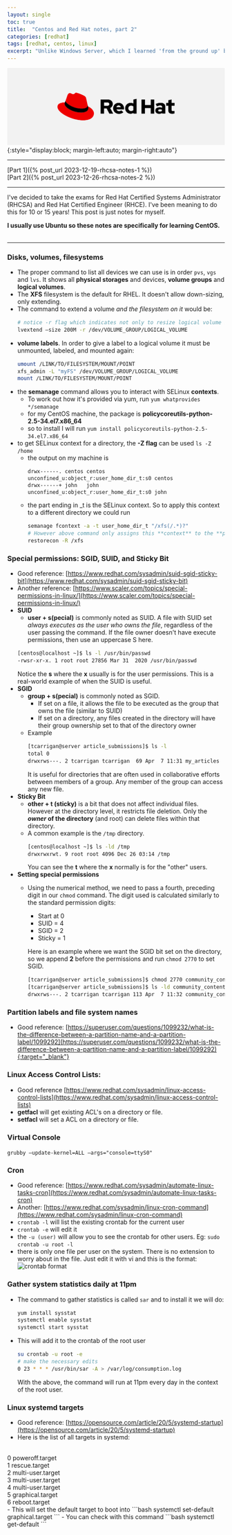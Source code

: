 ```yaml
---
layout: single
toc: true
title:  "Centos and Red Hat notes, part 2"
categories: [redhat]
tags: [redhat, centos, linux]
excerpt: "Unlike Windows Server, which I learned 'from the ground up' by reading textbooks, I've just sort of learned Linux on the job over the years. Now I'm going back to learn the basics: history, fundamentals, and things I've always glossed over." #this is a custom variable meant for a short description to be displayed on home page
---
```

![Red Hat logo](/assets/red-hat-logo.svg){:style="display:block; margin-left:auto; margin-right:auto"} 
<hr />
[Part 1]({% post_url 2023-12-19-rhcsa-notes-1 %})<br/>
[Part 2]({% post_url 2023-12-26-rhcsa-notes-2 %})<br/>
<hr />
<!-- begin_excerpt -->
I've decided to take the exams for Red Hat Certified Systems Administrator (RHCSA) and Red Hat Certified Engineer (RHCE). I've been meaning to do this for 10 or 15 years! This post is just notes for myself. 

<!-- end_excerpt -->
**I usually use Ubuntu so these notes are specifically for learning CentOS.**
<br/><br/>
<hr />

### Disks, volumes, filesystems
- The proper command to list all devices we can use is in order ```pvs```, ```vgs``` and ```lvs```. It shows all **physical storages** and devices, **volume groups** and **logical volumes**.
- The **XFS** filesystem is the default for RHEL. It doesn't allow down-sizing, only extending.
- The command to extend a volume *and the filesystem on it* would be:
  ````bash
  # notice -r flag which indicates not only to resize logical volume but also filesystem on it
  lvextend –size 200M -r /dev/VOLUME_GROUP/LOGICAL_VOLUME
  ````
- **volume labels**. In order to give a label to a logical volume it must be unmounted, labeled, and mounted again:
  ````bash
  umount /LINK/TO/FILESYSTEM/MOUNT/POINT
  xfs_admin -L "myFS" /dev/VOLUME_GROUP/LOGICAL_VOLUME
  mount /LINK/TO/FILESYSTEM/MOUNT/POINT
  ````
- the **semanage** command allows you to interact with SELinux **contexts**. 
  - To work out how it's provided via yum, run ```yum whatprovides */semanage```
  - for my CentOS machine, the package is **policycoreutils-python-2.5-34.el7.x86_64**
  - so to install I will run ```yum install policycoreutils-python-2.5-34.el7.x86_64```
- to get SELinux context for a directory, the **-Z flag** can be used
  ```ls -Z /home```
  - the output on my machine is
    ```[centos@localhost ~]$ ls -Z /home
    drwx------. centos centos unconfined_u:object_r:user_home_dir_t:s0 centos
    drwx------+ john   john   unconfined_u:object_r:user_home_dir_t:s0 john
    ```
  - the part ending in _t is the SELinux context. So to apply this context to a different directory we could run
    ````bash
    semanage fcontext -a -t user_home_dir_t "/xfs(/.*)?"
    # However above command only assigns this **context** to the **policy**. In order to write it to the filesystem we need to invoke:
    restorecon -R /xfs
    ````
### Special permissions: SGID, SUID, and Sticky Bit
- Good reference: [https://www.redhat.com/sysadmin/suid-sgid-sticky-bit](https://www.redhat.com/sysadmin/suid-sgid-sticky-bit)
- Another reference: [https://www.scaler.com/topics/special-permissions-in-linux/](https://www.scaler.com/topics/special-permissions-in-linux/)
- **SUID**
  - **user + s(pecial)** is commonly noted as SUID. A file with SUID set *always executes as the user who owns the file*, regardless of the user passing the command. If the file owner doesn't have execute permissions, then use an uppercase S here.
  ````bash
  [centos@localhost ~]$ ls -l /usr/bin/passwd
  -rwsr-xr-x. 1 root root 27856 Mar 31  2020 /usr/bin/passwd
  ````
  Notice the **s** where the **x** usually is for the user permissions. This is a real-world example of when the SUID is useful.
- **SGID**
  - **group + s(pecial)** is commonly noted as SGID. 
    - If set on a file, it allows the file to be executed as the group that owns the file (similar to SUID)
    - If set on a directory, any files created in the directory will have their group ownership set to that of the directory owner
  - Example
    ```bash
    [tcarrigan@server article_submissions]$ ls -l 
    total 0
    drwxrws---. 2 tcarrigan tcarrigan  69 Apr  7 11:31 my_articles
    ```
    It is useful for directories that are often used in collaborative efforts between members of a group. Any member of the group can access any new file. 
- **Sticky Bit**
  - **other + t (sticky)** is a bit that does not affect individual files. However at the directory level, it restricts file deletion. Only the **_owner_ of the directory** (and root) can delete files within that directory.
  - A common example is the ```/tmp``` directory.
    ```bash
    [centos@localhost ~]$ ls -ld /tmp
    drwxrwxrwt. 9 root root 4096 Dec 26 03:14 /tmp
    ```
    You can see the **t** where the **x** normally is for the "other" users. 
- **Setting special permissions**
  - Using the numerical method, we need to pass a fourth, preceding digit in our ```chmod``` command. The digit used is calculated similarly to the standard permission digits:
    - Start at 0
    - SUID = 4
    - SGID = 2
    - Sticky = 1

    Here is an example where we want the SGID bit set on the directory, so we append **2** before the permissions and run ```chmod 2770``` to set SGID.
    ```bash
    [tcarrigan@server article_submissions]$ chmod 2770 community_content/
    [tcarrigan@server article_submissions]$ ls -ld community_content/
    drwxrws---. 2 tcarrigan tcarrigan 113 Apr  7 11:32 community_content/
    ```

### Partition labels and file system names
- Good reference: [https://superuser.com/questions/1099232/what-is-the-difference-between-a-partition-name-and-a-partition-label/1099292](https://superuser.com/questions/1099232/what-is-the-difference-between-a-partition-name-and-a-partition-label/1099292){:target="_blank"}

### Linux Access Control Lists:
- Good reference [https://www.redhat.com/sysadmin/linux-access-control-lists](https://www.redhat.com/sysadmin/linux-access-control-lists)
- **getfacl** will get existing ACL's on a directory or file.
- **setfacl** will set a ACL on a directory or file.

### Virtual Console
```grubby –update-kernel=ALL –args="console=ttyS0"```

### Cron
- Good reference: [https://www.redhat.com/sysadmin/automate-linux-tasks-cron](https://www.redhat.com/sysadmin/automate-linux-tasks-cron)
- Another: [https://www.redhat.com/sysadmin/linux-cron-command](https://www.redhat.com/sysadmin/linux-cron-command)
- ```crontab -l``` will list the existing crontab for the current user
- ```crontab -e``` will edit it
- the ```-u (user)``` will allow you to see the crontab for other users. Eg: ```sudo crontab -u root -l```
- there is only one file per user on the system. There is no extension to worry about in the file. Just edit it with vi and this is the format:
![crontab format](/assets/red-hat-notes/crontab.jpg)


### Gather system statistics daily at 11pm
- The command to gather statistics is called ```sar``` and to install it we will do:
  ```bash
  yum install sysstat
  systemctl enable sysstat
  systemctl start sysstat
  ```
- This will add it to the crontab of the root user
  ```bash
  su crontab -u root -e
  # make the necessary edits
  0 23 * * * /usr/bin/sar -A > /var/log/consumption.log
  ```
  With the above, the command will run at 11pm every day in the context of the root user.

### Linux systemd targets
- Good reference: [https://opensource.com/article/20/5/systemd-startup](https://opensource.com/article/20/5/systemd-startup)
- Here is the list of all targets in systemd:<br>
<br>
  0 poweroff.target<br>
  1 rescue.target<br>
  2 multi-user.target<br>
  3 multi-user.target<br>
  4 multi-user.target<br>
  5 graphical.target<br>
  6 reboot.target<br>
- This will set the default target to boot into
  ```bash
  systemctl set-default graphical.target
  ```
- You can check with this command
  ```bash
  systemctl get-default
  ```